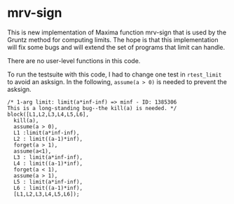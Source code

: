 # mrv-sign

 This is new implementation of Maxima function mrv-sign that is used by the Gruntz method for computing limits. The hope is that this implementation will fix some bugs
 and will extend the set of programs that limit can handle.

 There are no user-level functions in this code.

 To run the testsuite with this code, I had to change one test in `rtest_limit` to avoid an asksign. In the following, `assume(a > 0)` is needed to prevent the asksign.

 ~~~
/* 1-arg limit: limit(a*inf-inf) => minf - ID: 1385306 
This is a long-standing bug--the kill(a) is needed. */
block([L1,L2,L3,L4,L5,L6], 
   kill(a),
   assume(a > 0),
   L1 :limit(a*inf-inf),
   L2 : limit((a-1)*inf),
   forget(a > 1),
   assume(a<1), 
   L3 : limit(a*inf-inf),
   L4 : limit((a-1)*inf),
   forget(a < 1),
   assume(a > 1),
   L5 : limit(a*inf-inf),
   L6 : limit((a-1)*inf),
   [L1,L2,L3,L4,L5,L6]);
 ~~~


